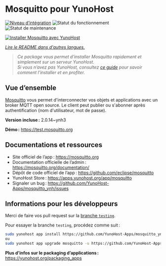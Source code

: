 <!--
Nota bene : ce README est automatiquement généré par <https://github.com/YunoHost/apps/tree/master/tools/readme_generator>
Il NE doit PAS être modifié à la main.
-->

# Mosquitto pour YunoHost

[![Niveau d’intégration](https://dash.yunohost.org/integration/mosquitto.svg)](https://ci-apps.yunohost.org/ci/apps/mosquitto/) ![Statut du fonctionnement](https://ci-apps.yunohost.org/ci/badges/mosquitto.status.svg) ![Statut de maintenance](https://ci-apps.yunohost.org/ci/badges/mosquitto.maintain.svg)

[![Installer Mosquitto avec YunoHost](https://install-app.yunohost.org/install-with-yunohost.svg)](https://install-app.yunohost.org/?app=mosquitto)

*[Lire le README dans d'autres langues.](./ALL_README.md)*

> *Ce package vous permet d’installer Mosquitto rapidement et simplement sur un serveur YunoHost.*  
> *Si vous n’avez pas YunoHost, consultez [ce guide](https://yunohost.org/install) pour savoir comment l’installer et en profiter.*

## Vue d’ensemble

[Mosquitto](https://mosquitto.org/) vous permet d'interconnecter vos objets et applications avec un broker MQTT open source. Le client peut publier ou s'abonner après authentification (nom d'utilisateur, mot de passe).


**Version incluse :** 2.0.14~ynh3

**Démo :** <https://test.mosquitto.org>
## Documentations et ressources

- Site officiel de l’app : <https://mosquitto.org>
- Documentation officielle de l’admin : <https://mosquitto.org/documentation/>
- Dépôt de code officiel de l’app : <https://github.com/eclipse/mosquitto>
- YunoHost Store : <https://apps.yunohost.org/app/mosquitto>
- Signaler un bug : <https://github.com/YunoHost-Apps/mosquitto_ynh/issues>

## Informations pour les développeurs

Merci de faire vos pull request sur la [branche `testing`](https://github.com/YunoHost-Apps/mosquitto_ynh/tree/testing).

Pour essayer la branche `testing`, procédez comme suit :

```bash
sudo yunohost app install https://github.com/YunoHost-Apps/mosquitto_ynh/tree/testing --debug
ou
sudo yunohost app upgrade mosquitto -u https://github.com/YunoHost-Apps/mosquitto_ynh/tree/testing --debug
```

**Plus d’infos sur le packaging d’applications :** <https://yunohost.org/packaging_apps>
